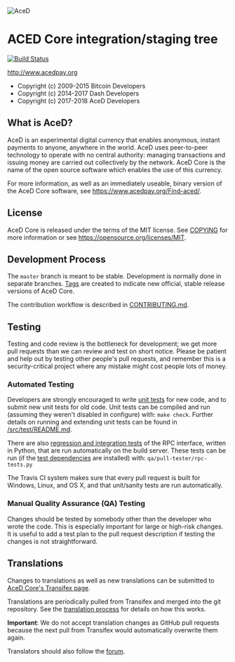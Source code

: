 ![AceD](https://github.com/acedpay/aced/raw/master/src/qt/res/icons/bitcoin.png "AceD")

ACED Core integration/staging tree
=====================================
[![Build Status](https://travis-ci.org/acedpay/aced.svg?branch=master)](https://travis-ci.org/acedpay/aced)


http://www.acedpay.org

- Copyright (c) 2009-2015 Bitcoin Developers
- Copyright (c) 2014-2017 Dash Developers
- Copyright (c) 2017-2018 AceD Developers

What is AceD?
----------------

AceD is an experimental digital currency that enables anonymous, instant
payments to anyone, anywhere in the world. AceD uses peer-to-peer technology
to operate with no central authority: managing transactions and issuing money
are carried out collectively by the network. AceD Core is the name of the open
source software which enables the use of this currency.

For more information, as well as an immediately useable, binary version of
the AceD Core software, see https://www.acedpay.org/Find-aced/.


License
-------

AceD Core is released under the terms of the MIT license. See [COPYING](COPYING) for more
information or see https://opensource.org/licenses/MIT.

Development Process
-------------------

The `master` branch is meant to be stable. Development is normally done in separate branches.
[Tags](https://github.com/acedpay/aced/tags) are created to indicate new official,
stable release versions of AceD Core.

The contribution workflow is described in [CONTRIBUTING.md](CONTRIBUTING.md).

Testing
-------

Testing and code review is the bottleneck for development; we get more pull
requests than we can review and test on short notice. Please be patient and help out by testing
other people's pull requests, and remember this is a security-critical project where any mistake might cost people
lots of money.

### Automated Testing

Developers are strongly encouraged to write [unit tests](src/test/README.md) for new code, and to
submit new unit tests for old code. Unit tests can be compiled and run
(assuming they weren't disabled in configure) with: `make check`. Further details on running
and extending unit tests can be found in [/src/test/README.md](/src/test/README.md).

There are also [regression and integration tests](/qa) of the RPC interface, written
in Python, that are run automatically on the build server.
These tests can be run (if the [test dependencies](/qa) are installed) with: `qa/pull-tester/rpc-tests.py`

The Travis CI system makes sure that every pull request is built for Windows, Linux, and OS X, and that unit/sanity tests are run automatically.

### Manual Quality Assurance (QA) Testing

Changes should be tested by somebody other than the developer who wrote the
code. This is especially important for large or high-risk changes. It is useful
to add a test plan to the pull request description if testing the changes is
not straightforward.

Translations
------------

Changes to translations as well as new translations can be submitted to
[AceD Core's Transifex page](https://www.transifex.com/projects/p/aced/).

Translations are periodically pulled from Transifex and merged into the git repository. See the
[translation process](doc/translation_process.md) for details on how this works.

**Important**: We do not accept translation changes as GitHub pull requests because the next
pull from Transifex would automatically overwrite them again.

Translators should also follow the [forum](https://www.acedpay.org/forum/topic/aced-worldwide-collaboration.88/).
